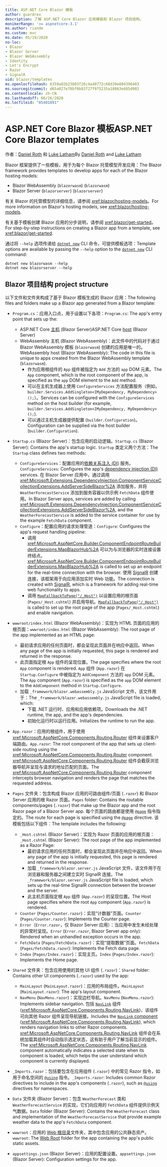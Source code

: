 ```yaml
---
title: ASP.NET Core Blazor 模板
author: guardrex
description: 了解 ASP.NET Core Blazor 应用模板和 Blazor 项目结构。
monikerRange: '>= aspnetcore-3.1'
ms.author: riande
ms.custom: mvc
ms.date: 05/19/2020
no-loc:
- Blazor
- Blazor Server
- Blazor WebAssembly
- Identity
- Let's Encrypt
- Razor
- SignalR
uid: blazor/templates
ms.openlocfilehash: 6359a02b23803f26c4a40772c68d39e804396403
ms.sourcegitcommit: d65a027e78bf0b83727f975235a18863e685d902
ms.contentlocale: zh-CN
ms.lasthandoff: 06/26/2020
ms.locfileid: "85401891"
---
```

# <a name="aspnet-core-blazor-templates"></a><span data-ttu-id="0101d-103">ASP.NET Core Blazor 模板</span><span class="sxs-lookup"><span data-stu-id="0101d-103">ASP.NET Core Blazor templates</span></span>

<span data-ttu-id="0101d-104">作者：[Daniel Roth](https://github.com/danroth27) 和 [Luke Latham](https://github.com/guardrex)</span><span class="sxs-lookup"><span data-stu-id="0101d-104">By [Daniel Roth](https://github.com/danroth27) and [Luke Latham](https://github.com/guardrex)</span></span>

<span data-ttu-id="0101d-105">Blazor 框架提供了一些模板，用于为每个 Blazor 托管模型开发应用：</span><span class="sxs-lookup"><span data-stu-id="0101d-105">The Blazor framework provides templates to develop apps for each of the Blazor hosting models:</span></span>

* Blazor WebAssembly<span data-ttu-id="0101d-106"> (`blazorwasm`)</span><span class="sxs-lookup"><span data-stu-id="0101d-106"> (`blazorwasm`)</span></span>
* Blazor Server<span data-ttu-id="0101d-107"> (`blazorserver`)</span><span class="sxs-lookup"><span data-stu-id="0101d-107"> (`blazorserver`)</span></span>

<span data-ttu-id="0101d-108">有关 Blazor 的托管模型的详细信息，请参阅 <xref:blazor/hosting-models>。</span><span class="sxs-lookup"><span data-stu-id="0101d-108">For more information on Blazor's hosting models, see <xref:blazor/hosting-models>.</span></span>

<span data-ttu-id="0101d-109">有关基于模板创建 Blazor 应用的分步说明，请参阅 <xref:blazor/get-started>。</span><span class="sxs-lookup"><span data-stu-id="0101d-109">For step-by-step instructions on creating a Blazor app from a template, see <xref:blazor/get-started>.</span></span>

<span data-ttu-id="0101d-110">通过将 `--help` 选项传递给 [`dotnet new`](/dotnet/core/tools/dotnet-new) CLI 命令，可提供模板选项：</span><span class="sxs-lookup"><span data-stu-id="0101d-110">Template options are available by passing the `--help` option to the [`dotnet new`](/dotnet/core/tools/dotnet-new) CLI command:</span></span>

```dotnetcli
dotnet new blazorwasm --help
dotnet new blazorserver --help
```

## <a name="blazor-project-structure"></a>Blazor<span data-ttu-id="0101d-111"> 项目结构</span><span class="sxs-lookup"><span data-stu-id="0101d-111"> project structure</span></span>

<span data-ttu-id="0101d-112">以下文件和文件夹构成了基于 Blazor 模板生成的 Blazor 应用：</span><span class="sxs-lookup"><span data-stu-id="0101d-112">The following files and folders make up a Blazor app generated from a Blazor template:</span></span>

* <span data-ttu-id="0101d-113">`Program.cs`：应用入口点，用于设置以下各项：</span><span class="sxs-lookup"><span data-stu-id="0101d-113">`Program.cs`: The app's entry point that sets up the:</span></span>

  * <span data-ttu-id="0101d-114">ASP.NET Core [主机](xref:fundamentals/host/generic-host) (Blazor Server)</span><span class="sxs-lookup"><span data-stu-id="0101d-114">ASP.NET Core [host](xref:fundamentals/host/generic-host) (Blazor Server)</span></span>
  * <span data-ttu-id="0101d-115">WebAssembly 主机 (Blazor WebAssembly)：此文件中的代码对于通过 Blazor WebAssembly 模板 (`blazorwasm`) 创建的应用是唯一的。</span><span class="sxs-lookup"><span data-stu-id="0101d-115">WebAssembly host (Blazor WebAssembly): The code in this file is unique to apps created from the Blazor WebAssembly template (`blazorwasm`).</span></span>
    * <span data-ttu-id="0101d-116">作为应用根组件的 `App` 组件被指定为 `Add` 方法的 `app` DOM 元素。</span><span class="sxs-lookup"><span data-stu-id="0101d-116">The `App` component, which is the root component of the app, is specified as the `app` DOM element to the `Add` method.</span></span>
    * <span data-ttu-id="0101d-117">可以在主机生成器上使用 `ConfigureServices` 方法配置服务（例如，`builder.Services.AddSingleton<IMyDependency, MyDependency>();`）。</span><span class="sxs-lookup"><span data-stu-id="0101d-117">Services can be configured with the `ConfigureServices` method on the host builder (for example, `builder.Services.AddSingleton<IMyDependency, MyDependency>();`).</span></span>
    * <span data-ttu-id="0101d-118">可以通过主机生成器提供配置 (`builder.Configuration`)。</span><span class="sxs-lookup"><span data-stu-id="0101d-118">Configuration can be supplied via the host builder (`builder.Configuration`).</span></span>

* <span data-ttu-id="0101d-119">`Startup.cs` (Blazor Server)：包含应用的启动逻辑。</span><span class="sxs-lookup"><span data-stu-id="0101d-119">`Startup.cs` (Blazor Server): Contains the app's startup logic.</span></span> <span data-ttu-id="0101d-120">`Startup` 类定义两个方法：</span><span class="sxs-lookup"><span data-stu-id="0101d-120">The `Startup` class defines two methods:</span></span>

  * <span data-ttu-id="0101d-121">`ConfigureServices`：配置应用的[依赖关系注入 (DI)](xref:fundamentals/dependency-injection) 服务。</span><span class="sxs-lookup"><span data-stu-id="0101d-121">`ConfigureServices`: Configures the app's [dependency injection (DI)](xref:fundamentals/dependency-injection) services.</span></span> <span data-ttu-id="0101d-122">在 Blazor Server 应用中，通过调用 <xref:Microsoft.Extensions.DependencyInjection.ComponentServiceCollectionExtensions.AddServerSideBlazor%2A> 添加服务，并将 `WeatherForecastService` 添加到服务容器以供示例 `FetchData` 组件使用。</span><span class="sxs-lookup"><span data-stu-id="0101d-122">In Blazor Server apps, services are added by calling <xref:Microsoft.Extensions.DependencyInjection.ComponentServiceCollectionExtensions.AddServerSideBlazor%2A>, and the `WeatherForecastService` is added to the service container for use by the example `FetchData` component.</span></span>
  * <span data-ttu-id="0101d-123">`Configure`：配置应用的请求处理管道：</span><span class="sxs-lookup"><span data-stu-id="0101d-123">`Configure`: Configures the app's request handling pipeline:</span></span>
    * <span data-ttu-id="0101d-124">调用 <xref:Microsoft.AspNetCore.Builder.ComponentEndpointRouteBuilderExtensions.MapBlazorHub%2A> 可以为与浏览器的实时连接设置终结点。</span><span class="sxs-lookup"><span data-stu-id="0101d-124"><xref:Microsoft.AspNetCore.Builder.ComponentEndpointRouteBuilderExtensions.MapBlazorHub%2A> is called to set up an endpoint for the real-time connection with the browser.</span></span> <span data-ttu-id="0101d-125">使用 [SignalR](xref:signalr/introduction) 创建连接，该框架用于向应用添加实时 Web 功能。</span><span class="sxs-lookup"><span data-stu-id="0101d-125">The connection is created with [SignalR](xref:signalr/introduction), which is a framework for adding real-time web functionality to apps.</span></span>
    * <span data-ttu-id="0101d-126">调用 [`MapFallbackToPage("/_Host")`](xref:Microsoft.AspNetCore.Builder.RazorPagesEndpointRouteBuilderExtensions.MapFallbackToPage*) 以设置应用的根页面 (`Pages/_Host.cshtml`) 并启用导航。</span><span class="sxs-lookup"><span data-stu-id="0101d-126">[`MapFallbackToPage("/_Host")`](xref:Microsoft.AspNetCore.Builder.RazorPagesEndpointRouteBuilderExtensions.MapFallbackToPage*) is called to set up the root page of the app (`Pages/_Host.cshtml`) and enable navigation.</span></span>

* <span data-ttu-id="0101d-127">`wwwroot/index.html` (Blazor WebAssembly)：实现为 HTML 页面的应用的根页面：</span><span class="sxs-lookup"><span data-stu-id="0101d-127">`wwwroot/index.html` (Blazor WebAssembly): The root page of the app implemented as an HTML page:</span></span>
  * <span data-ttu-id="0101d-128">最初请求应用的任何页面时，都会呈现此页面并在响应中返回。</span><span class="sxs-lookup"><span data-stu-id="0101d-128">When any page of the app is initially requested, this page is rendered and returned in the response.</span></span>
  * <span data-ttu-id="0101d-129">此页面指定根 `App` 组件的呈现位置。</span><span class="sxs-lookup"><span data-stu-id="0101d-129">The page specifies where the root `App` component is rendered.</span></span> <span data-ttu-id="0101d-130">`App` 组件 (`App.razor`) 在 `Startup.Configure` 中被指定为 `AddComponent` 方法的 `app` DOM 元素。</span><span class="sxs-lookup"><span data-stu-id="0101d-130">The `App` component (`App.razor`) is specified as the `app` DOM element to the `AddComponent` method in `Startup.Configure`.</span></span>
  * <span data-ttu-id="0101d-131">加载 `_framework/blazor.webassembly.js` JavaScript 文件，该文件用于：</span><span class="sxs-lookup"><span data-stu-id="0101d-131">The `_framework/blazor.webassembly.js` JavaScript file is loaded, which:</span></span>
    * <span data-ttu-id="0101d-132">下载 .NET 运行时、应用和应用依赖项。</span><span class="sxs-lookup"><span data-stu-id="0101d-132">Downloads the .NET runtime, the app, and the app's dependencies.</span></span>
    * <span data-ttu-id="0101d-133">初始化运行时以运行应用。</span><span class="sxs-lookup"><span data-stu-id="0101d-133">Initializes the runtime to run the app.</span></span>

* <span data-ttu-id="0101d-134">`App.razor`：应用的根组件，用于使用 <xref:Microsoft.AspNetCore.Components.Routing.Router> 组件来设置客户端路由。</span><span class="sxs-lookup"><span data-stu-id="0101d-134">`App.razor`: The root component of the app that sets up client-side routing using the <xref:Microsoft.AspNetCore.Components.Routing.Router> component.</span></span> <span data-ttu-id="0101d-135"><xref:Microsoft.AspNetCore.Components.Routing.Router> 组件会截获浏览器导航并呈现与请求的地址匹配的页面。</span><span class="sxs-lookup"><span data-stu-id="0101d-135">The <xref:Microsoft.AspNetCore.Components.Routing.Router> component intercepts browser navigation and renders the page that matches the requested address.</span></span>

* <span data-ttu-id="0101d-136">`Pages` 文件夹：包含构成 Blazor 应用的可路由组件/页面 (`.razor`) 和 Blazor Server 应用的根 Razor 页面。</span><span class="sxs-lookup"><span data-stu-id="0101d-136">`Pages` folder: Contains the routable components/pages (`.razor`) that make up the Blazor app and the root Razor page of a Blazor Server app.</span></span> <span data-ttu-id="0101d-137">每个页面的路由都是使用 [`@page`](xref:mvc/views/razor#page) 指令指定的。</span><span class="sxs-lookup"><span data-stu-id="0101d-137">The route for each page is specified using the [`@page`](xref:mvc/views/razor#page) directive.</span></span> <span data-ttu-id="0101d-138">该模板包括以下组件：</span><span class="sxs-lookup"><span data-stu-id="0101d-138">The template includes the following:</span></span>
  * <span data-ttu-id="0101d-139">`_Host.cshtml` (Blazor Server)：实现为 Razor 页面的应用的根页面：</span><span class="sxs-lookup"><span data-stu-id="0101d-139">`_Host.cshtml` (Blazor Server): The root page of the app implemented as a Razor Page:</span></span>
    * <span data-ttu-id="0101d-140">最初请求应用的任何页面时，都会呈现此页面并在响应中返回。</span><span class="sxs-lookup"><span data-stu-id="0101d-140">When any page of the app is initially requested, this page is rendered and returned in the response.</span></span>
    * <span data-ttu-id="0101d-141">加载 `_framework/blazor.server.js` JavaScript 文件，该文件用于在浏览器和服务器之间建立实时 SignalR 连接。</span><span class="sxs-lookup"><span data-stu-id="0101d-141">The `_framework/blazor.server.js` JavaScript file is loaded, which sets up the real-time SignalR connection between the browser and the server.</span></span>
    * <span data-ttu-id="0101d-142">此主机页面指定根 `App` 组件 (`App.razor`) 的呈现位置。</span><span class="sxs-lookup"><span data-stu-id="0101d-142">The Host page specifies where the root `App` component (`App.razor`) is rendered.</span></span>
  * <span data-ttu-id="0101d-143">`Counter` (`Pages/Counter.razor`)：实现“计数器”页面。</span><span class="sxs-lookup"><span data-stu-id="0101d-143">`Counter` (`Pages/Counter.razor`): Implements the Counter page.</span></span>
  * <span data-ttu-id="0101d-144">`Error`（`Error.razor`，仅 Blazor Server 应用）：当应用中发生未经处理的异常时呈现。</span><span class="sxs-lookup"><span data-stu-id="0101d-144">`Error` (`Error.razor`, Blazor Server app only): Rendered when an unhandled exception occurs in the app.</span></span>
  * <span data-ttu-id="0101d-145">`FetchData` (`Pages/FetchData.razor`)：实现“提取数据”页面。</span><span class="sxs-lookup"><span data-stu-id="0101d-145">`FetchData` (`Pages/FetchData.razor`): Implements the Fetch data page.</span></span>
  * <span data-ttu-id="0101d-146">`Index` (`Pages/Index.razor`)：实现主页。</span><span class="sxs-lookup"><span data-stu-id="0101d-146">`Index` (`Pages/Index.razor`): Implements the Home page.</span></span>

* <span data-ttu-id="0101d-147">`Shared` 文件夹：包含应用使用的其他 UI 组件 (`.razor`)：</span><span class="sxs-lookup"><span data-stu-id="0101d-147">`Shared` folder: Contains other UI components (`.razor`) used by the app:</span></span>
  * <span data-ttu-id="0101d-148">`MainLayout` (`MainLayout.razor`)：应用的布局组件。</span><span class="sxs-lookup"><span data-stu-id="0101d-148">`MainLayout` (`MainLayout.razor`): The app's layout component.</span></span>
  * <span data-ttu-id="0101d-149">`NavMenu` (`NavMenu.razor`)：实现边栏导航。</span><span class="sxs-lookup"><span data-stu-id="0101d-149">`NavMenu` (`NavMenu.razor`): Implements sidebar navigation.</span></span> <span data-ttu-id="0101d-150">包括 [`NavLink`](xref:blazor/fundamentals/routing#navlink-component) 组件 (<xref:Microsoft.AspNetCore.Components.Routing.NavLink>)，该组件可向其他 Razor 组件呈现导航链接。</span><span class="sxs-lookup"><span data-stu-id="0101d-150">Includes the [`NavLink` component](xref:blazor/fundamentals/routing#navlink-component) (<xref:Microsoft.AspNetCore.Components.Routing.NavLink>), which renders navigation links to other Razor components.</span></span> <span data-ttu-id="0101d-151"><xref:Microsoft.AspNetCore.Components.Routing.NavLink> 组件会在系统加载其组件时自动指示选定状态，这有助于用户了解当前显示的组件。</span><span class="sxs-lookup"><span data-stu-id="0101d-151">The <xref:Microsoft.AspNetCore.Components.Routing.NavLink> component automatically indicates a selected state when its component is loaded, which helps the user understand which component is currently displayed.</span></span>

* <span data-ttu-id="0101d-152">`_Imports.razor`：包括要包含在应用组件 (`.razor`) 中的常见 Razor 指令，如用于命名空间的 [`@using`](xref:mvc/views/razor#using) 指令。</span><span class="sxs-lookup"><span data-stu-id="0101d-152">`_Imports.razor`: Includes common Razor directives to include in the app's components (`.razor`), such as [`@using`](xref:mvc/views/razor#using) directives for namespaces.</span></span>

* <span data-ttu-id="0101d-153">`Data` 文件夹 (Blazor Server)：包含 `WeatherForecast` 类和 `WeatherForecastService` 的实现，它们向应用的 `FetchData` 组件提供示例天气数据。</span><span class="sxs-lookup"><span data-stu-id="0101d-153">`Data` folder (Blazor Server): Contains the `WeatherForecast` class and implementation of the `WeatherForecastService` that provide example weather data to the app's `FetchData` component.</span></span>

* <span data-ttu-id="0101d-154">`wwwroot`：应用的 [Web 根目录](xref:fundamentals/index#web-root)文件夹，其中包含应用的公共静态资产。</span><span class="sxs-lookup"><span data-stu-id="0101d-154">`wwwroot`: The [Web Root](xref:fundamentals/index#web-root) folder for the app containing the app's public static assets.</span></span>

* <span data-ttu-id="0101d-155">`appsettings.json` (Blazor Server)：应用的配置设置。</span><span class="sxs-lookup"><span data-stu-id="0101d-155">`appsettings.json` (Blazor Server): Configuration settings for the app.</span></span>
